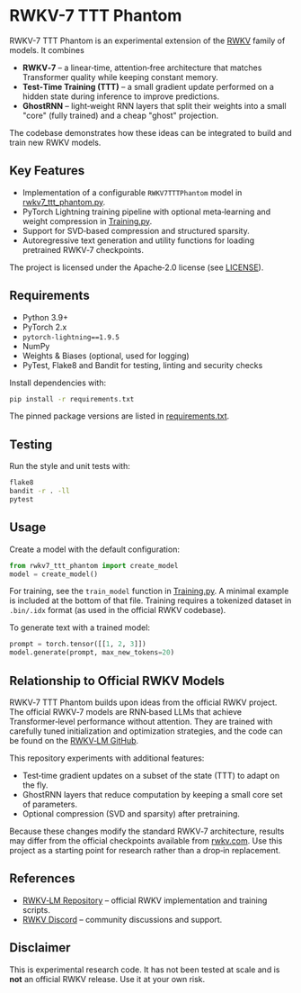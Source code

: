 # RWKV-7 TTT Phantom

RWKV-7 TTT Phantom is an experimental extension of the [RWKV](https://github.com/BlinkDL/RWKV-LM) family of models. It combines

* **RWKV‑7** – a linear‑time, attention‑free architecture that matches Transformer quality while keeping constant memory.
* **Test‑Time Training (TTT)** – a small gradient update performed on a hidden state during inference to improve predictions.
* **GhostRNN** – light‑weight RNN layers that split their weights into a small "core" (fully trained) and a cheap "ghost" projection.

The codebase demonstrates how these ideas can be integrated to build and train new RWKV models.

## Key Features

- Implementation of a configurable `RWKV7TTTPhantom` model in [rwkv7_ttt_phantom.py](rwkv7_ttt_phantom.py).
- PyTorch Lightning training pipeline with optional meta‑learning and weight compression in [Training.py](Training.py).
- Support for SVD‑based compression and structured sparsity.
- Autoregressive text generation and utility functions for loading pretrained RWKV‑7 checkpoints.

The project is licensed under the Apache‑2.0 license (see [LICENSE](LICENSE)).

## Requirements

- Python 3.9+
- PyTorch 2.x
- `pytorch-lightning==1.9.5`
- NumPy
- Weights & Biases (optional, used for logging)
- PyTest, Flake8 and Bandit for testing, linting and security checks

Install dependencies with:

```bash
pip install -r requirements.txt
```

The pinned package versions are listed in [requirements.txt](requirements.txt).

## Testing

Run the style and unit tests with:

```bash
flake8
bandit -r . -ll
pytest
```


## Usage

Create a model with the default configuration:

```python
from rwkv7_ttt_phantom import create_model
model = create_model()
```

For training, see the `train_model` function in [Training.py](Training.py). A minimal example is included at the bottom of that file. Training requires a tokenized dataset in `.bin/.idx` format (as used in the official RWKV codebase).

To generate text with a trained model:

```python
prompt = torch.tensor([[1, 2, 3]])
model.generate(prompt, max_new_tokens=20)
```

## Relationship to Official RWKV Models

RWKV‑7 TTT Phantom builds upon ideas from the official RWKV project. The official RWKV‑7 models are RNN‑based LLMs that achieve Transformer‑level performance without attention. They are trained with carefully tuned initialization and optimization strategies, and the code can be found on the [RWKV‑LM GitHub](https://github.com/BlinkDL/RWKV-LM).

This repository experiments with additional features:

- Test‑time gradient updates on a subset of the state (TTT) to adapt on the fly.
- GhostRNN layers that reduce computation by keeping a small core set of parameters.
- Optional compression (SVD and sparsity) after pretraining.

Because these changes modify the standard RWKV‑7 architecture, results may differ from the official checkpoints available from [rwkv.com](https://www.rwkv.com/). Use this project as a starting point for research rather than a drop‑in replacement.

## References

- [RWKV‑LM Repository](https://github.com/BlinkDL/RWKV-LM) – official RWKV implementation and training scripts.
- [RWKV Discord](https://discord.gg/bDSBUMeFpc) – community discussions and support.

## Disclaimer

This is experimental research code. It has not been tested at scale and is **not** an official RWKV release. Use it at your own risk.
